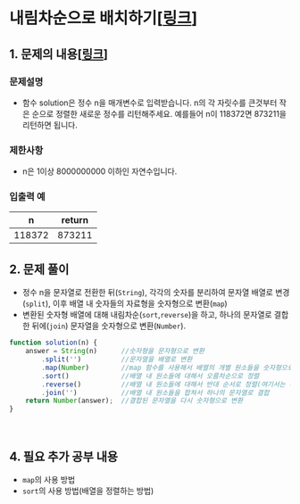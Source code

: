 # 내림차순으로 배치하기[[링크](README.md)]

## 1. 문제의 내용[[링크](https://programmers.co.kr/learn/courses/30/lessons/12933)]

### 문제설명
- 함수 solution은 정수 n을 매개변수로 입력받습니다. n의 각 자릿수를 큰것부터 작은 순으로 정렬한 새로운 정수를 리턴해주세요. 예를들어 n이 118372면 873211을 리턴하면 됩니다.

### 제한사항
- n은 1이상 8000000000 이하인 자연수입니다.

### 입출력 예
| n      | return |
|--------|:------:|
| 118372 | 873211 |

## 2. 문제 풀이
- 정수 n을 문자열로 전환한 뒤(`String`), 각각의 숫자를 분리하여 문자열 배열로 변경(`split`), 이후 배열 내 숫자들의 자료형을 숫자형으로 변환(`map`)
- 변환된 숫자형 배열에 대해 내림차순(`sort`,`reverse`)을 하고, 하나의 문자열로 결합한 뒤에(`join`) 문자열을 숫자형으로 변환(`Number`).


```JavaScript
function solution(n) {
    answer = String(n)      //숫자형을 문자형으로 변환
        .split('')          //문자열을 배열로 변환
        .map(Number)        //map 함수를 사용해서 배열의 개별 원소들을 숫자형으로 변환
        .sort()             //배열 내 원소들에 대해서 오름차순으로 정렬
        .reverse()          //배열 내 원소들에 대해서 반대 순서로 정렬(여기서는 내림차순)
        .join('')           //배열 내 원소들을 합쳐서 하나의 문자열로 결합
    return Number(answer);  //결합된 문자열을 다시 숫자형으로 변환
}
```



<br>

## 4. 필요 추가 공부 내용
- `map`의 사용 방법
- `sort`의 사용 방법(배열을 정렬하는 방법)

